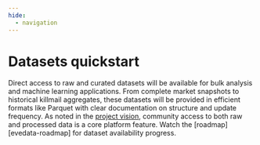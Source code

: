 ```yaml
---
hide:
  - navigation
---
```


# Datasets quickstart

Direct access to raw and curated datasets will be available for bulk analysis and machine learning applications. From complete market snapshots to historical killmail aggregates, these datasets will be provided in efficient formats like Parquet with clear documentation on structure and update frequency. As noted in the [project vision](../vision.md), community access to both raw and processed data is a core platform feature. Watch the [roadmap][evedata-roadmap] for dataset availability progress.
